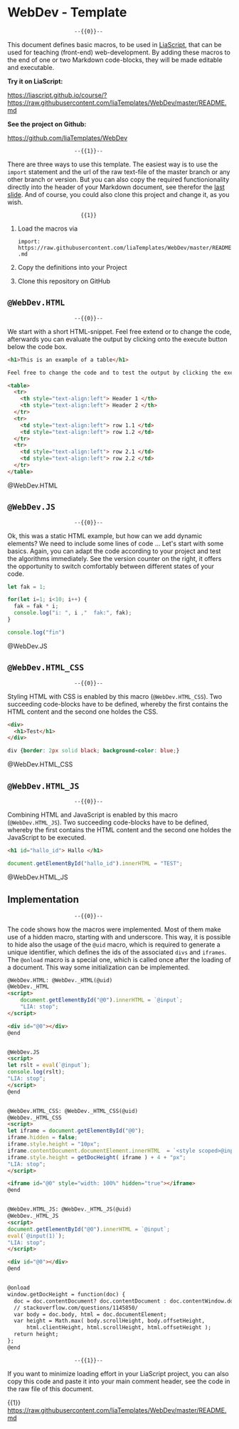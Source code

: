<!--
author:   André Dietrich

email:    andre.dietrich@ovgu.de

version:  0.1.0

language: en

narrator: US English Female

comment:  A set of macros, that can be used for teachning (front-end)
          web-development, including (HTML and JavaScript).


@WebDev.HTML: @WebDev._HTML(@uid)
@WebDev._HTML
<script>
    document.getElementById("@0").innerHTML = `@input`;
    "LIA: stop";
</script>

<div id="@0"></div>
@end

@WebDev.JS
<script>
let rslt = eval(`@input`);
console.log(rslt);
"LIA: stop";
</script>
@end

@WebDev.HTML_CSS: @WebDev._HTML_CSS(@uid)
@WebDev._HTML_CSS
<script>
let iframe = document.getElementById("@0");
iframe.hidden = false;
iframe.style.height = "10px";
iframe.contentDocument.documentElement.innerHTML  = `<style scoped>@input(1)</style>@input`;
iframe.style.height = getDocHeight( iframe ) + 4 + "px";
"LIA: stop";
</script>

<iframe id="@0" style="width: 100%" hidden="true"></iframe>
@end


@WebDev.HTML_JS: @WebDev._HTML_JS(@uid)
@WebDev._HTML_JS
<script>
document.getElementById("@0").innerHTML = `@input`;
eval(`@input(1)`);
"LIA: stop";
</script>

<div id="@0"></div>
@end

@onload
window.getDocHeight = function(doc) {
    doc = doc.contentDocument? doc.contentDocument : doc.contentWindow.document;
    // stackoverflow.com/questions/1145850/
    var body = doc.body, html = doc.documentElement;
    var height = Math.max( body.scrollHeight, body.offsetHeight,
        html.clientHeight, html.scrollHeight, html.offsetHeight );
    return height;
};
@end
-->

# WebDev - Template

                         --{{0}}--
This document defines basic macros, to be used in
[LiaScript](https://LiaScript.github.io), that can be used for teaching
(front-end) web-development. By adding these macros to the end of one or two
Markdown code-blocks, they will be made editable and executable.

__Try it on LiaScript:__

https://liascript.github.io/course/?https://raw.githubusercontent.com/liaTemplates/WebDev/master/README.md

__See the project on Github:__

https://github.com/liaTemplates/WebDev


                         --{{1}}--
There are three ways to use this template. The easiest way is to use the
`import` statement and the url of the raw text-file of the master branch or any
other branch or version. But you can also copy the required functionionality
directly into the header of your Markdown document, see therefor the
[last slide](#5). And of course, you could also clone this project and change
it, as you wish.

                           {{1}}
1. Load the macros via

   `import: https://raw.githubusercontent.com/liaTemplates/WebDev/master/README.md`

2. Copy the definitions into your Project

3. Clone this repository on GitHub

## `@WebDev.HTML`

                         --{{0}}--
We start with a short HTML-snippet. Feel free extend or to change the code,
afterwards you can evaluate the output by clicking onto the execute button below
the code box.

``` html table.html
<h1>This is an example of a table</h1>

Feel free to change the code and to test the output by clicking the execute button below the code box.

<table>
  <tr>
    <th style="text-align:left"> Header 1 </th>
    <th style="text-align:left"> Header 2 </th>
  </tr>
  <tr>
    <td style="text-align:left"> row 1.1 </td>
    <td style="text-align:left"> row 1.2 </td>
  </tr>
  <tr>
    <td style="text-align:left"> row 2.1 </td>
    <td style="text-align:left"> row 2.2 </td>
  </tr>
</table>
```
@WebDev.HTML


## `@WebDev.JS`

                         --{{0}}--
Ok, this was a static HTML example, but how can we add dynamic elements? We need
to include some lines of code ... Let's start with some basics. Again, you can
adapt the code according to your project and test the algorithms immediately.
See the version counter on the right, it offers the opportunity to switch
comfortably between different states of your code.

``` js for-loop.js
let fak = 1;

for(let i=1; i<10; i++) {
  fak = fak * i;
  console.log("i: ", i ,"  fak:", fak);
}

console.log("fin")
```
@WebDev.JS


## `@WebDev.HTML_CSS`

                         --{{0}}--
Styling HTML with CSS is enabled by this macro (`@WebDev.HTML_CSS`). Two
succeeding code-blocks have to be defined, whereby the first contains the HTML
content and the second one holdes the CSS.

``` html style.html
<div>
  <h1>Test</h1>
</div>
```
``` css  style.css
div {border: 2px solid black; background-color: blue;}
```
@WebDev.HTML_CSS


## `@WebDev.HTML_JS`

                         --{{0}}--
Combining HTML and JavaScript is enabled by this macro (`@WebDev.HTML_JS`). Two
succeeding code-blocks have to be defined, whereby the first contains the HTML
content and the second one holdes the JavaScript to be executed.

```html index.html
<h1 id="hallo_id"> Hallo </h1>
```
```js  test.js
document.getElementById("hallo_id").innerHTML = "TEST";
```
@WebDev.HTML_JS


## Implementation

                         --{{0}}--
The code shows how the macros were implemented. Most of them make use of a
hidden  macro, starting with and underscore. This way, it is possible to hide
also the usage of the `@uid` macro, which is required to generate a unique
identifier, which defines the ids of the associated `divs` and `iframes`. The
`@onload` macro is a special one, which is called once after the loading of a
document. This way some initialization can be implemented.


``` html
@WebDev.HTML: @WebDev._HTML(@uid)
@WebDev._HTML
<script>
    document.getElementById("@0").innerHTML = `@input`;
    "LIA: stop";
</script>

<div id="@0"></div>
@end


@WebDev.JS
<script>
let rslt = eval(`@input`);
console.log(rslt);
"LIA: stop";
</script>
@end


@WebDev.HTML_CSS: @WebDev._HTML_CSS(@uid)
@WebDev._HTML_CSS
<script>
let iframe = document.getElementById("@0");
iframe.hidden = false;
iframe.style.height = "10px";
iframe.contentDocument.documentElement.innerHTML  = `<style scoped>@input(1)</style>@input`;
iframe.style.height = getDocHeight( iframe ) + 4 + "px";
"LIA: stop";
</script>

<iframe id="@0" style="width: 100%" hidden="true"></iframe>
@end


@WebDev.HTML_JS: @WebDev._HTML_JS(@uid)
@WebDev._HTML_JS
<script>
document.getElementById("@0").innerHTML = `@input`;
eval(`@input(1)`);
"LIA: stop";
</script>

<div id="@0"></div>
@end


@onload
window.getDocHeight = function(doc) {
  doc = doc.contentDocument? doc.contentDocument : doc.contentWindow.document;
  // stackoverflow.com/questions/1145850/
  var body = doc.body, html = doc.documentElement;
  var height = Math.max( body.scrollHeight, body.offsetHeight,
      html.clientHeight, html.scrollHeight, html.offsetHeight );
  return height;
};
@end
```

                         --{{1}}--
If you want to minimize loading effort in your LiaScript project, you can also
copy this code and paste it into your main comment header, see the code in the
raw file of this document.

{{1}} https://raw.githubusercontent.com/liaTemplates/WebDev/master/README.md
